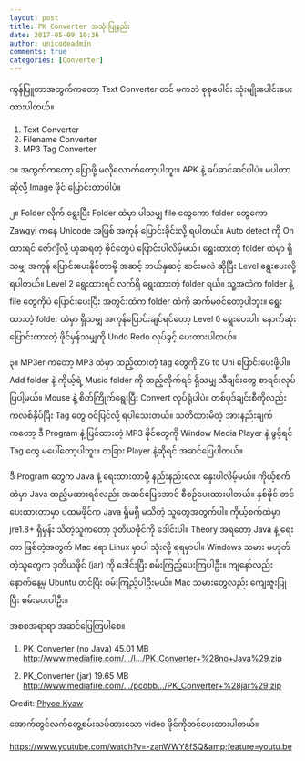 ```yaml
---
layout: post
title: PK Converter အသုံးပြုနည်း
date: 2017-05-09 10:36
author: unicodeadmin
comments: true
categories: [Converter]
---
```

ကွန်ပြူတာအတွက်ကတော့ Text Converter တင် မကဘဲ စုစုပေါင်း သုံးမျိုးပေါင်းပေးထားပါတယ်။
1. Text Converter
2. Filename Converter
3. MP3 Tag Converter

၁။ အတွက်ကတော့ ပြောဖို့ မလိုလောက်တော့ပါဘူး။ APK နဲ့ ခပ်ဆင်ဆင်ပါပဲ။ မပါတာဆိုလို့ Image ဖိုင် ပြောင်းတာပါပဲ။

၂။ Folder လိုက် ရွေးပြီး Folder ထဲမှာ ပါသမျှ file တွေကော folder တွေကော Zawgyi ကနေ Unicode အဖြစ် အကုန် ပြောင်းခိုင်းလို့ ရပါတယ်။ Auto detect ကို On ထားရင် ဇော်ဂျီလို့ ယူဆရတဲ့ ဖိုင်တွေပဲ ပြောင်းပါလိမ့်မယ်။ ရွေးထားတဲ့ folder ထဲမှာ ရှိသမျှ အကုန် ပြောင်းပေးနိုင်တာမို့ အဆင့် ဘယ်နှဆင့် ဆင်းမလဲ ဆိုပြီး Level ရွေးပေးလို့ ရပါတယ်။ Level 2 ရွေးထားရင် လက်ရှိ ရွေးထားတဲ့ folder ရယ်။ သူ့အထဲက folder နဲ့ file တွေကိုပဲ ပြောင်းပေးပြီး အတွင်းထဲက folder ထဲကို ဆက်မဝင်တော့ပါဘူး။ ရွေးထားတဲ့ folder ထဲမှာ ရှိသမျှ အကုန်ပြောင်းချင်ရင်တော့ Level 0 ရွေးပေးပါ။ နောက်ဆုံး ပြောင်းထားတဲ့ ဖိုင်မှန်သမျှကို Undo Redo လုပ်ခွင့် ပေးထားပါတယ်။

၃။ MP3er ကတော့ MP3 ထဲမှာ ထည့်ထားတဲ့ tag တွေကို ZG to Uni ပြောင်းပေးဖို့ပါ။ Add folder နဲ့ ကိုယ့်ရဲ့ Music folder ကို ထည့်လိုက်ရင် ရှိသမျှ သီချင်းတွေ စာရင်းလုပ်ပြပါ့မယ်။ Mouse နဲ့ စိတ်ကြိုက်ရွေးပြီး Convert လုပ်ရုံပါပဲ။ တစ်ပုဒ်ချင်းစီကိုလည်း ကလစ်နှိပ်ပြီး Tag တွေ ဝင်ပြင်လို့ ရပါသေးတယ်။ သတိထားမိတဲ့ အားနည်းချက်ကတော့ ဒီ Program နဲ့ ပြင်ထားတဲ့ MP3 ဖိုင်တွေကို Window Media Player နဲ့ ဖွင့်ရင် Tag တွေ မပေါ်တော့ပါဘူး။ တခြား Player နဲ့ဆိုရင် အဆင်ပြေပါတယ်။

ဒီ Program တွေက Java နဲ့ ရေးထားတာမို့ နည်းနည်းလေး နှေးပါလိမ့်မယ်။ ကိုယ့်စက်ထဲမှာ Java ထည့်မထားရင်လည်း အဆင်ပြေအောင် စီစဉ်ပေးထားပါတယ်။ နှစ်ဖိုင် တင်ပေးထားတာမှာ ပထမဖိုင်က Java ရှိမရှိ မသိတဲ့ သူတွေအတွက်ပါ။ ကိုယ့်စက်ထဲမှာ jre1.8+ ရှိမှန်း သိတဲ့သူကတော့ ဒုတိယဖိုင်ကို ဒေါင်းပါ။ Theory အရတော့ Java နဲ့ ရေးတာ ဖြစ်တဲ့အတွက် Mac ရော Linux မှာပါ သုံးလို့ ရရမှာပါ။ Windows သမား မဟုတ်တဲ့သူတွေက ဒုတိယဖိုင် (jar) ကို ဒေါင်းပြီး စမ်းကြည့်ပေးကြပါဦး။ ကျနော်လည်း နောက်နေ့မှ Ubuntu တင်ပြီး စမ်းကြည့်ပါဦးမယ်။ Mac သမားတွေလည်း ကျေးဇူးပြုပြီး စမ်းပေးပါဦး။

အစစအရာရာ အဆင်ပြေကြပါစေ။
1. PK_Converter (no Java) 45.01 MB
<a href="http://www.mediafire.com/file/lyj3ae3g4mm7uuw/PK_Converter+%28no+Java%29.zip">http://www.mediafire.com/…/l…/PK_Converter+%28no+Java%29.zip</a>

2. PK_Converter (jar) 19.65 MB
<a href="http://www.mediafire.com/file/pcdbb4xs3cif9f6/PK_Converter+%28jar%29.zip">http://www.mediafire.com/…/pcdbb…/PK_Converter+%28jar%29.zip</a>

Credit: <span class="fwn fcg"><span class="fcg"><span class="fwb"><a id="js_2da" class="profileLink" href="https://www.facebook.com/phyoekyaw?hc_ref=SEARCH" data-ft="{" data-hovercard="/ajax/hovercard/user.php?id=1053516399&amp;extragetparams=%7B%22hc_ref%22%3A%22SEARCH%22%2C%22directed_target_id%22%3A909220155755158%7D" data-hovercard-prefer-more-content-show="1" data-hovercard-referer="SEARCH">Phyoe Kyaw</a></span></span></span>

အောက်တွင်လက်တွေ့စမ်းသပ်ထားသော video ဖိုင်ကိုတင်ပေးထားပါတယ်။

https://www.youtube.com/watch?v=-zanWWY8fSQ&amp;feature=youtu.be
